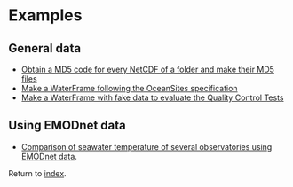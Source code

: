 # Examples


## General data

* [Obtain a MD5 code for every NetCDF of a folder and make their MD5 files](md5_dyfamed.md)
* [Make a WaterFrame following the OceanSites specification](wf_oceansite.md)
* [Make a WaterFrame with fake data to evaluate the Quality Control Tests](fake_waterframe.md)

## Using EMODnet data

* [Comparison of seawater temperature of several observatories using EMODnet data](temp_spain_january_2019.md).

Return to [index](../index_docs.md).
